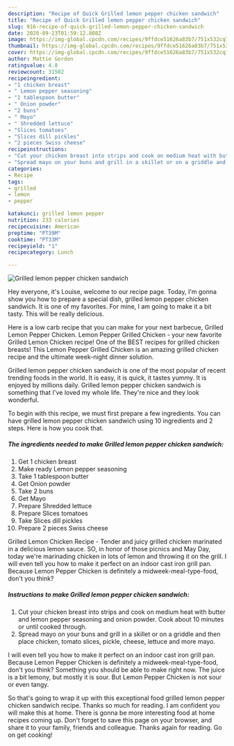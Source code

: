 ```yaml
---
description: "Recipe of Quick Grilled lemon pepper chicken sandwich"
title: "Recipe of Quick Grilled lemon pepper chicken sandwich"
slug: 916-recipe-of-quick-grilled-lemon-pepper-chicken-sandwich
date: 2020-09-23T01:59:12.808Z
image: https://img-global.cpcdn.com/recipes/9ffdce51626a83b7/751x532cq70/grilled-lemon-pepper-chicken-sandwich-recipe-main-photo.jpg
thumbnail: https://img-global.cpcdn.com/recipes/9ffdce51626a83b7/751x532cq70/grilled-lemon-pepper-chicken-sandwich-recipe-main-photo.jpg
cover: https://img-global.cpcdn.com/recipes/9ffdce51626a83b7/751x532cq70/grilled-lemon-pepper-chicken-sandwich-recipe-main-photo.jpg
author: Mattie Gordon
ratingvalue: 4.8
reviewcount: 31502
recipeingredient:
- "1 chicken breast"
- " Lemon pepper seasoning"
- "1 tablespoon butter"
- " Onion powder"
- "2 buns"
- " Mayo"
- " Shredded lettuce"
- "Slices tomatoes"
- "Slices dill pickles"
- "2 pieces Swiss cheese"
recipeinstructions:
- "Cut your chicken breast into strips and cook on medium heat with butter and lemon pepper seasoning and onion powder. Cook about 10 minutes or until cooked through."
- "Spread mayo on your buns and grill in a skillet or on a griddle and then place chicken, tomato slices, pickle, cheese, lettuce and more mayo."
categories:
- Recipe
tags:
- grilled
- lemon
- pepper

katakunci: grilled lemon pepper 
nutrition: 233 calories
recipecuisine: American
preptime: "PT39M"
cooktime: "PT33M"
recipeyield: "1"
recipecategory: Lunch

---
```



![Grilled lemon pepper chicken sandwich](https://img-global.cpcdn.com/recipes/9ffdce51626a83b7/751x532cq70/grilled-lemon-pepper-chicken-sandwich-recipe-main-photo.jpg)

Hey everyone, it's Louise, welcome to our recipe page. Today, I'm gonna show you how to prepare a special dish, grilled lemon pepper chicken sandwich. It is one of my favorites. For mine, I am going to make it a bit tasty. This will be really delicious.

Here is a low carb recipe that you can make for your next barbecue, Grilled Lemon Pepper Chicken. Lemon Pepper Grilled Chicken - your new favorite Grilled Lemon Chicken recipe! One of the BEST recipes for grilled chicken breasts! This Lemon Pepper Grilled Chicken is an amazing grilled chicken recipe and the ultimate week-night dinner solution.

Grilled lemon pepper chicken sandwich is one of the most popular of recent trending foods in the world. It is easy, it is quick, it tastes yummy. It is enjoyed by millions daily. Grilled lemon pepper chicken sandwich is something that I've loved my whole life. They're nice and they look wonderful.


To begin with this recipe, we must first prepare a few ingredients. You can have grilled lemon pepper chicken sandwich using 10 ingredients and 2 steps. Here is how you cook that.

<!--inarticleads1-->

##### The ingredients needed to make Grilled lemon pepper chicken sandwich:

1. Get 1 chicken breast
1. Make ready  Lemon pepper seasoning
1. Take 1 tablespoon butter
1. Get  Onion powder
1. Take 2 buns
1. Get  Mayo
1. Prepare  Shredded lettuce
1. Prepare Slices tomatoes
1. Take Slices dill pickles
1. Prepare 2 pieces Swiss cheese


Grilled Lemon Chicken Recipe - Tender and juicy grilled chicken marinated in a delicious lemon sauce. SO, in honor of those picnics and May Day, today we&#39;re marinading chicken in lots of lemon and throwing it on the grill. I will even tell you how to make it perfect on an indoor cast iron grill pan. Because Lemon Pepper Chicken is definitely a midweek-meal-type-food, don&#39;t you think? 

<!--inarticleads2-->

##### Instructions to make Grilled lemon pepper chicken sandwich:

1. Cut your chicken breast into strips and cook on medium heat with butter and lemon pepper seasoning and onion powder. Cook about 10 minutes or until cooked through.
1. Spread mayo on your buns and grill in a skillet or on a griddle and then place chicken, tomato slices, pickle, cheese, lettuce and more mayo.


I will even tell you how to make it perfect on an indoor cast iron grill pan. Because Lemon Pepper Chicken is definitely a midweek-meal-type-food, don&#39;t you think? Something you should be able to make right now. The juice is a bit lemony, but mostly it is sour. But Lemon Pepper Chicken is not sour or even tangy. 

So that's going to wrap it up with this exceptional food grilled lemon pepper chicken sandwich recipe. Thanks so much for reading. I am confident you will make this at home. There is gonna be more interesting food at home recipes coming up. Don't forget to save this page on your browser, and share it to your family, friends and colleague. Thanks again for reading. Go on get cooking!
